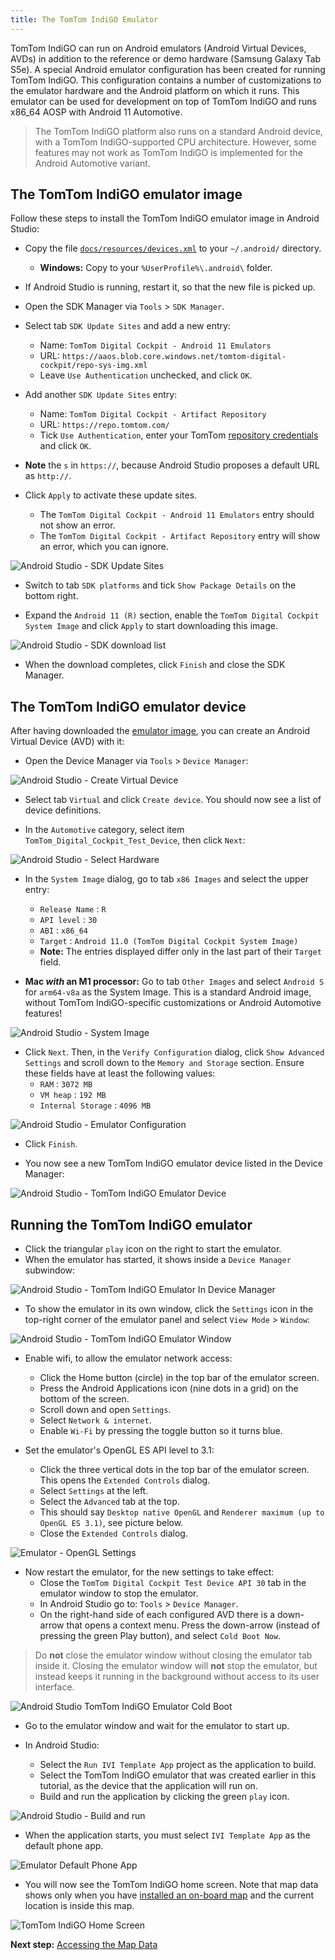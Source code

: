 ```yaml
---
title: The TomTom IndiGO Emulator
---
```


TomTom IndiGO can run on Android emulators (Android Virtual Devices, AVDs) in addition to the
reference or demo hardware (Samsung Galaxy Tab S5e). A special Android emulator configuration has
been created for running TomTom IndiGO. This configuration contains a number of customizations to
the emulator hardware and the Android platform on which it runs. This emulator can be used for
development on top of TomTom IndiGO and runs x86\_64 AOSP with Android 11 Automotive.

<Blockquote type="announcement">
    The TomTom IndiGO platform also runs on a standard Android device, with a TomTom
    IndiGO-supported CPU architecture. However, some features may not work as TomTom IndiGO is
    implemented for the Android Automotive variant.
</Blockquote>

## The TomTom IndiGO emulator image

Follow these steps to install the TomTom IndiGO emulator image in Android Studio:

- Copy the file
  [`docs/resources/devices.xml`](https://github.com/tomtom-international/tomtom-indigo-sdk-examples/tree/main/docs/resources)
  to your `~/.android/` directory.
  - __Windows:__ Copy to your `%UserProfile%\.android\` folder.

- If Android Studio is running, restart it, so that the new file is picked up.

- Open the SDK Manager via `Tools` > `SDK Manager`.

- Select tab `SDK Update Sites` and add a new entry:
  - Name: `TomTom Digital Cockpit - Android 11 Emulators`
  - URL: `https://aaos.blob.core.windows.net/tomtom-digital-cockpit/repo-sys-img.xml`
  - Leave `Use Authentication` unchecked, and click `OK`.

- Add another `SDK Update Sites` entry:
  - Name: `TomTom Digital Cockpit - Artifact Repository`
  - URL: `https://repo.tomtom.com/`
  - Tick `Use Authentication`, enter your TomTom
    [repository credentials](/tomtom-indigo/documentation/getting-started/introduction)
    and click `OK`.

- __Note__ the `s` in `https://`, because Android Studio proposes a default URL as `http://`.

- Click `Apply` to activate these update sites.
  - The `TomTom Digital Cockpit - Android 11 Emulators` entry should not show an error.
  - The `TomTom Digital Cockpit - Artifact Repository` entry will show an error, which you can ignore.

![Android Studio - SDK Update Sites](images/android_studio_sdk_update_sites.png)

- Switch to tab `SDK platforms` and tick `Show Package Details` on the bottom right.

- Expand the `Android 11 (R)` section, enable the `TomTom Digital Cockpit System Image` and click
  `Apply` to start downloading this image.

![Android Studio - SDK download list](images/android_studio_sdk_platforms_download_list.png)

- When the download completes, click `Finish` and close the SDK Manager.

## The TomTom IndiGO emulator device

After having downloaded the [emulator image](#the-tomtom-indigo-emulator-image), you can create an
Android Virtual Device (AVD) with it:

- Open the Device Manager via `Tools` > `Device Manager`:

![Android Studio - Create Virtual Device](images/android_studio_create_virtual_device.png)

- Select tab `Virtual` and click `Create device`. You should now see a list of device definitions.

- In the `Automotive` category, select item `TomTom_Digital_Cockpit_Test_Device`, then click `Next`:

[TODO(IVI-8801)]: # (Update image after IviEmulatorsPlugin.kt changes have been released)
![Android Studio - Select Hardware](images/android_studio_select_hardware.png)

- In the `System Image` dialog, go to tab `x86 Images` and select the upper entry:
  - `Release Name` : `R`
  - `API level` : `30`
  - `ABI` : `x86_64`
  - `Target` : `Android 11.0 (TomTom Digital Cockpit System Image)`
  - __Note:__ The entries displayed differ only in the last part of their `Target` field.

- __Mac _with_ an M1 processor:__ Go to tab `Other Images` and select `Android S` for `arm64-v8a` as
  the System Image. This is a standard Android image, without TomTom IndiGO-specific
  customizations or Android Automotive features!

![Android Studio - System Image](images/android_studio_android_r.png)

- Click `Next`. Then, in the `Verify Configuration` dialog, click `Show Advanced Settings` and
  scroll down to the `Memory and Storage` section. Ensure these fields have at least the following
  values:
    - `RAM` : `3072 MB`
    - `VM heap` : `192 MB`
    - `Internal Storage` : `4096 MB`

![Android Studio - Emulator Configuration](images/android_studio_emulator_configuration.png)

- Click `Finish`.

- You now see a new TomTom IndiGO emulator device listed in the Device Manager:

[TODO(IVI-8801)]: # (Update image after IviEmulatorsPlugin.kt changes have been released)
![Android Studio - TomTom IndiGO Emulator Device](images/android_studio_emulator_device.png)

## Running the TomTom IndiGO emulator

- Click the triangular `play` icon on the right to start the emulator.
- When the emulator has started, it shows inside a `Device Manager` subwindow:

[TODO(IVI-8801)]: # (Update image after IviEmulatorsPlugin.kt changes have been released)
![Android Studio - TomTom IndiGO Emulator In Device Manager](images/android_studio_emulator_in_device_manager.png)

- To show the emulator in its own window, click the `Settings` icon in the top-right corner of the
  emulator panel and select `View Mode` > `Window`:

[TODO(IVI-8801)]: # (Update image after IviEmulatorsPlugin.kt changes have been released)
![Android Studio - TomTom IndiGO Emulator Window](images/android_studio_emulator_window.png)

- Enable wifi, to allow the emulator network access:
  - Click the Home button (circle) in the top bar of the emulator screen.
  - Press the Android Applications icon (nine dots in a grid) on the bottom of the screen.
  - Scroll down and open `Settings`.
  - Select `Network & internet`.
  - Enable `Wi-Fi` by pressing the toggle button so it turns blue.

- Set the emulator's OpenGL ES API level to 3.1:
  - Click the three vertical dots in the top bar of the emulator screen. This opens the `Extended
    Controls` dialog.
  - Select `Settings` at the left.
  - Select the `Advanced` tab at the top.
  - This should say `Desktop native OpenGL` and `Renderer maximum (up to OpenGL ES 3.1)`, see
    picture below.
  - Close the `Extended Controls` dialog.

[TODO(IVI-8801)]: # (Update image after IviEmulatorsPlugin.kt changes have been released)
![Emulator - OpenGL Settings](images/emulator_opengl_settings.png)

- Now restart the emulator, for the new settings to take effect:
  - Close the `TomTom Digital Cockpit Test Device API 30` tab in the emulator
    window to stop the emulator.
  - In Android Studio go to: `Tools` > `Device Manager`.
  - On the right-hand side of each configured AVD there is a down-arrow that opens a context menu.
    Press the down-arrow (instead of pressing the green Play button), and select `Cold Boot Now`.

<Blockquote type="announcement">
    Do <b>not</b> close the emulator window without closing the emulator tab inside it. Closing the
    emulator window will <b>not</b> stop the emulator, but instead keeps it running in the
    background without access to its user interface.
</Blockquote>

[TODO(IVI-8801)]: # (Update image after IviEmulatorsPlugin.kt changes have been released)
![Android Studio TomTom IndiGO Emulator Cold Boot](images/android_studio_emulator_cold_boot.png)

- Go to the emulator window and wait for the emulator to start up.

- In Android Studio:
  - Select the `Run IVI Template App` project as the application to build.
  - Select the TomTom IndiGO emulator that was created earlier in this tutorial, as the device that
    the application will run on.
  - Build and run the application by clicking the green `play` icon.

[TODO(IVI-8801)]: # (Update image after IviEmulatorsPlugin.kt changes have been released)
![Android Studio - Build and run](images/android_studio_build_and_run.png)

- When the application starts, you must select `IVI Template App` as the default phone app.

[TODO(IVI-8801)]: # (Update image after IviEmulatorsPlugin.kt changes have been released)
![Emulator Default Phone App](images/emulator_default_phone_app.png)

- You will now see the TomTom IndiGO home screen. Note that map data shows only when you have
  [installed an on-board map](/tomtom-indigo/documentation/getting-started/accessing-the-map-data)
  and the current location is inside this map.

[TODO(IVI-8801)]: # (Update image after IviEmulatorsPlugin.kt changes have been released)
![TomTom IndiGO Home Screen](images/tomtom-digital-cockpit-home-screen.png)

__Next step:__
[Accessing the Map Data](/tomtom-indigo/documentation/getting-started/accessing-the-map-data)
